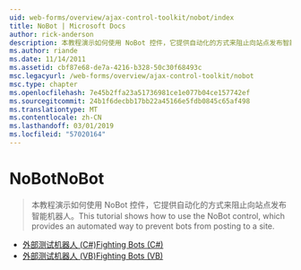 ```yaml
---
uid: web-forms/overview/ajax-control-toolkit/nobot/index
title: NoBot | Microsoft Docs
author: rick-anderson
description: 本教程演示如何使用 NoBot 控件，它提供自动化的方式来阻止向站点发布智能机器人。
ms.author: riande
ms.date: 11/14/2011
ms.assetid: cbf87e68-de7a-4216-b328-50c30f68493c
msc.legacyurl: /web-forms/overview/ajax-control-toolkit/nobot
msc.type: chapter
ms.openlocfilehash: 7e45b2ffa23a51736981ce1e077b04ce157742ef
ms.sourcegitcommit: 24b1f6decbb17bb22a45166e5fdb0845c65af498
ms.translationtype: MT
ms.contentlocale: zh-CN
ms.lasthandoff: 03/01/2019
ms.locfileid: "57020164"
---
```

<a name="nobot"></a><span data-ttu-id="11abf-103">NoBot</span><span class="sxs-lookup"><span data-stu-id="11abf-103">NoBot</span></span>
====================
> <span data-ttu-id="11abf-104">本教程演示如何使用 NoBot 控件，它提供自动化的方式来阻止向站点发布智能机器人。</span><span class="sxs-lookup"><span data-stu-id="11abf-104">This tutorial shows how to use the NoBot control, which provides an automated way to prevent bots from posting to a site.</span></span>


- [<span data-ttu-id="11abf-105">外部测试机器人 (C#)</span><span class="sxs-lookup"><span data-stu-id="11abf-105">Fighting Bots (C#)</span></span>](fighting-bots-cs.md)
- [<span data-ttu-id="11abf-106">外部测试机器人 (VB)</span><span class="sxs-lookup"><span data-stu-id="11abf-106">Fighting Bots (VB)</span></span>](fighting-bots-vb.md)
